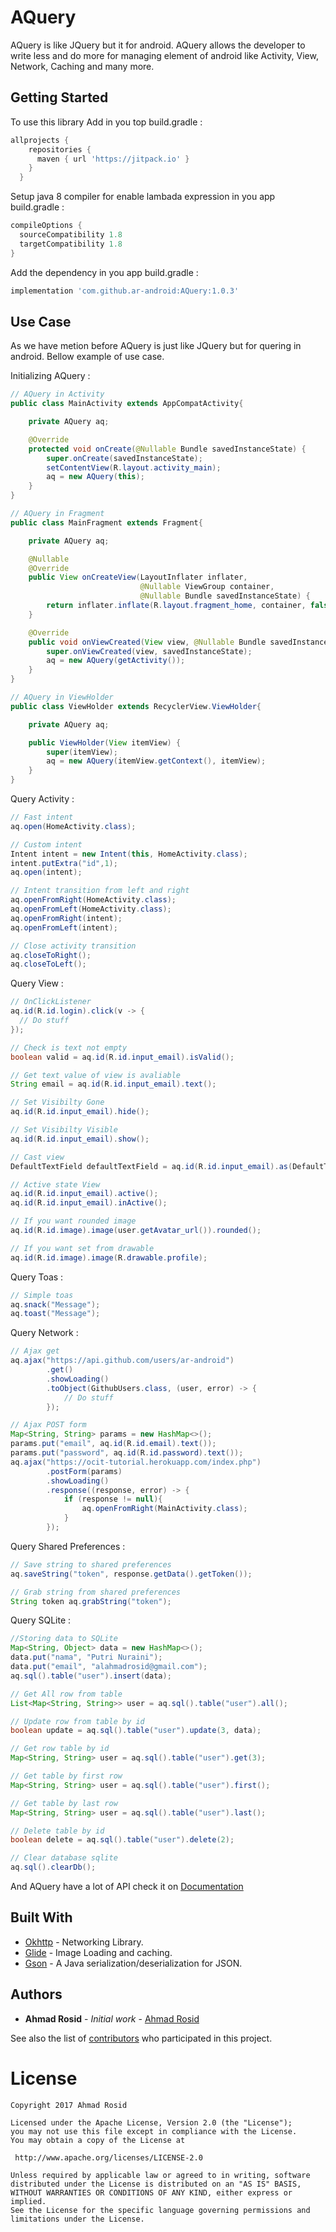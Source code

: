 # AQuery

AQuery is like JQuery but it for android. AQuery allows the developer to write less and do more for managing element of android like Activity, View, Network, Caching and many more.

## Getting Started

To use this library Add in you top build.gradle :

```gradle
allprojects {
    repositories {
      maven { url 'https://jitpack.io' }
    }
  }
```

Setup java 8 compiler for enable lambada expression in you app build.gradle :

```gradle
compileOptions {
  sourceCompatibility 1.8
  targetCompatibility 1.8
}
```

Add the dependency in you app build.gradle :

```gradle
implementation 'com.github.ar-android:AQuery:1.0.3'
```

## Use Case

As we have metion before AQuery is just like JQuery but for quering in android. Bellow example of use case.

Initializing AQuery :

```java
// AQuery in Activity
public class MainActivity extends AppCompatActivity{

    private AQuery aq;

    @Override
    protected void onCreate(@Nullable Bundle savedInstanceState) {
        super.onCreate(savedInstanceState);
        setContentView(R.layout.activity_main);
        aq = new AQuery(this);
    }
}

// AQuery in Fragment
public class MainFragment extends Fragment{

    private AQuery aq;

    @Nullable
    @Override
    public View onCreateView(LayoutInflater inflater,
                             @Nullable ViewGroup container,
                             @Nullable Bundle savedInstanceState) {
        return inflater.inflate(R.layout.fragment_home, container, false);
    }

    @Override
    public void onViewCreated(View view, @Nullable Bundle savedInstanceState) {
        super.onViewCreated(view, savedInstanceState);
        aq = new AQuery(getActivity());
    }
}

// AQuery in ViewHolder
public class ViewHolder extends RecyclerView.ViewHolder{

    private AQuery aq;

    public ViewHolder(View itemView) {
        super(itemView);
        aq = new AQuery(itemView.getContext(), itemView);
    }
}
```

Query Activity :
```java
// Fast intent
aq.open(HomeActivity.class);

// Custom intent
Intent intent = new Intent(this, HomeActivity.class);
intent.putExtra("id",1);
aq.open(intent);

// Intent transition from left and right
aq.openFromRight(HomeActivity.class);
aq.openFromLeft(HomeActivity.class);
aq.openFromRight(intent);
aq.openFromLeft(intent);

// Close activity transition
aq.closeToRight();
aq.closeToLeft();
```

Query View :
```java
// OnClickListener
aq.id(R.id.login).click(v -> {
  // Do stuff
});

// Check is text not empty
boolean valid = aq.id(R.id.input_email).isValid();

// Get text value of view is avaliable
String email = aq.id(R.id.input_email).text();

// Set Visibilty Gone
aq.id(R.id.input_email).hide();

// Set Visibilty Visible
aq.id(R.id.input_email).show();

// Cast view
DefaultTextField defaultTextField = aq.id(R.id.input_email).as(DefaultTextField.class);

// Active state View
aq.id(R.id.input_email).active();
aq.id(R.id.input_email).inActive();

// If you want rounded image
aq.id(R.id.image).image(user.getAvatar_url()).rounded();

// If you want set from drawable
aq.id(R.id.image).image(R.drawable.profile);
```

Query Toas :
```java
// Simple toas
aq.snack("Message");
aq.toast("Message");

```

Query Network :

```java
// Ajax get
aq.ajax("https://api.github.com/users/ar-android")
        .get()
        .showLoading()
        .toObject(GithubUsers.class, (user, error) -> {
            // Do stuff
        });

// Ajax POST form
Map<String, String> params = new HashMap<>();
params.put("email", aq.id(R.id.email).text());
params.put("password", aq.id(R.id.password).text());
aq.ajax("https://ocit-tutorial.herokuapp.com/index.php")
        .postForm(params)
        .showLoading()
        .response((response, error) -> {
            if (response != null){
                aq.openFromRight(MainActivity.class);
            }
        });

```

Query Shared Preferences :

```java
// Save string to shared preferences
aq.saveString("token", response.getData().getToken());

// Grab string from shared preferences
String token aq.grabString("token");
```

Query SQLite :

```java
//Storing data to SQLite
Map<String, Object> data = new HashMap<>();
data.put("nama", "Putri Nuraini");
data.put("email", "alahmadrosid@gmail.com");
aq.sql().table("user").insert(data);

// Get All row from table
List<Map<String, String>> user = aq.sql().table("user").all();

// Update row from table by id
boolean update = aq.sql().table("user").update(3, data);

// Get row table by id
Map<String, String> user = aq.sql().table("user").get(3);

// Get table by first row
Map<String, String> user = aq.sql().table("user").first();

// Get table by last row
Map<String, String> user = aq.sql().table("user").last();

// Delete table by id
boolean delete = aq.sql().table("user").delete(2);

// Clear database sqlite
aq.sql().clearDb();
```
And AQuery have a lot of API check it on [Documentation](https://ar-android.github.io/AQuery)

## Built With

* [Okhttp](https://github.com/square/okhttp) - Networking Library.
* [Glide](https://github.com/bumptech/glide) - Image Loading and caching.
* [Gson](https://github.com/google/gson) - A Java serialization/deserialization for JSON.

## Authors

* **Ahmad Rosid** - *Initial work* - [Ahmad Rosid](https://github.com/ar-android)

See also the list of [contributors](https://github.com/ar-android/AQuery/contributors) who participated in this project.

# License

    Copyright 2017 Ahmad Rosid

    Licensed under the Apache License, Version 2.0 (the "License");
    you may not use this file except in compliance with the License.
    You may obtain a copy of the License at

     http://www.apache.org/licenses/LICENSE-2.0

    Unless required by applicable law or agreed to in writing, software
    distributed under the License is distributed on an "AS IS" BASIS,
    WITHOUT WARRANTIES OR CONDITIONS OF ANY KIND, either express or implied.
    See the License for the specific language governing permissions and
    limitations under the License.